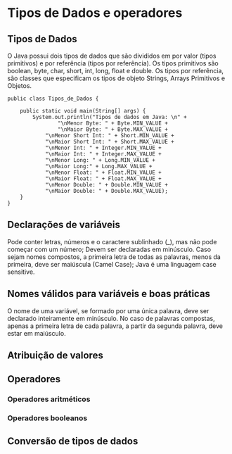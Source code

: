 # Tipos de Dados e operadores
## Tipos de Dados

O Java possui dois tipos de dados que são divididos em por valor (tipos primitivos) e por referência (tipos por referência). Os tipos primitivos são boolean, byte, char, short, int, long, float e double. Os tipos por referência, são classes que especificam os tipos de objeto Strings, Arrays Primitivos e Objetos.

```tipos primitivos
public class Tipos_de_Dados {

	public static void main(String[] args) {
		System.out.println("Tipos de dados em Java: \n" +
	    		"\nMenor Byte: " + Byte.MIN_VALUE +
	    		"\nMaior Byte: " + Byte.MAX_VALUE +
			"\nMenor Short Int: " + Short.MIN_VALUE +
			"\nMaior Short Int: " + Short.MAX_VALUE +
			"\nMenor Int: " + Integer.MIN_VALUE +
			"\nMaior Int: " + Integer.MAX_VALUE +
			"\nMenor Long: " + Long.MIN_VALUE +
			"\nMaior Long:" + Long.MAX_VALUE +
			"\nMenor Float: " + Float.MIN_VALUE +
			"\nMaior Float: " + Float.MAX_VALUE +
			"\nMenor Double: " + Double.MIN_VALUE +
			"\nMaior Double: " + Double.MAX_VALUE);
	}
}
```


## Declarações de variáveis

Pode conter letras, números e o caractere sublinhado (_), mas não pode começar com um número; Devem ser declaradas em minúsculo. Caso sejam nomes compostos, a primeira letra de todas as palavras, menos da primeira, deve ser maiúscula (Camel Case); Java é uma linguagem case sensitive.

##  Nomes válidos para variáveis e boas práticas

O nome de uma variável, se formado por uma única palavra, deve ser declarado inteiramente em minúsculo. No caso de palavras compostas, apenas a primeira letra de cada palavra, a partir da segunda palavra, deve estar em maiúsculo.

## Atribuição de valores
## Operadores
### Operadores aritméticos
### Operadores booleanos
## Conversão de tipos de dados

